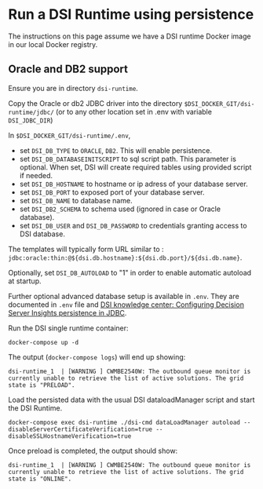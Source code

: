 # Run a DSI Runtime using persistence

The instructions on this page assume we have a DSI runtime Docker image in our local Docker registry.

## Oracle and DB2 support 

Ensure you are in directory `dsi-runtime`.

Copy the Oracle or db2 JDBC driver into the directory
`$DSI_DOCKER_GIT/dsi-runtime/jdbc/` (or to any other location set in .env with variable `DSI_JDBC_DIR`)

In `$DSI_DOCKER_GIT/dsi-runtime/.env`, 
  * set `DSI_DB_TYPE` to `ORACLE`, `DB2`. This will enable persistence.
  * set `DSI_DB_DATABASEINITSCRIPT` to sql script path. This parameter is optional. When set, DSI will create required tables using provided script if needed. 
  * set `DSI_DB_HOSTNAME` to hostname or ip adress of your database server.
  * set `DSI_DB_PORT` to exposed port of your database server.
  * set `DSI_DB_NAME` to database name.
  * set `DSI_DB2_SCHEMA` to schema used (ignored in case or Oracle database).
  * set `DSI_DB_USER` and `DSI_DB_PASSWORD` to credentials granting access to DSI database.

The templates will typically form URL similar to : `jdbc:oracle:thin:@${dsi.db.hostname}:${dsi.db.port}/${dsi.db.name}`.

Optionally, set `DSI_DB_AUTOLOAD` to "1" in order to enable automatic autoload at startup.

Further optional advanced database setup is available in `.env`. They are documented in `.env` file and [DSI knowledge center: Configuring Decision Server Insights persistence in JDBC](https://www.ibm.com/support/knowledgecenter/en/SSQP76_8.9.2/com.ibm.odm.itoa.config/topics/tsk_register_loader_callback_prod.html).

Run the DSI single runtime container:

`docker-compose up -d`

The output (`docker-compose logs`) will end up showing: 
```
dsi-runtime_1  | [WARNING ] CWMBE2540W: The outbound queue monitor is currently unable to retrieve the list of active solutions. The grid state is "PRELOAD".
```

Load the persisted data with the usual DSI dataloadManager script and start the DSI Runtime.

`docker-compose exec dsi-runtime ./dsi-cmd dataLoadManager autoload --disableServerCertificateVerification=true --disableSSLHostnameVerification=true`

Once preload is completed, the output should show:

```
dsi-runtime_1  | [WARNING ] CWMBE2540W: The outbound queue monitor is currently unable to retrieve the list of active solutions. The grid state is "ONLINE".
```
